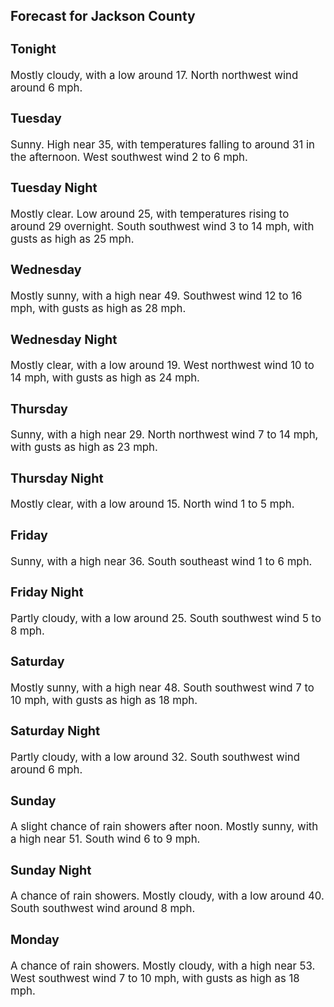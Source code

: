 <div>
   <h2>Forecast for Jackson County</h2>
   <p>
      <div style="font-size:120%">
         <h3>Tonight</h3>Mostly cloudy, with a low around 17. North northwest wind around 6 mph.<br></div>
   </p>
   <p>
      <div style="font-size:120%">
         <h3>Tuesday</h3>Sunny. High near 35, with temperatures falling to around 31 in the afternoon. West southwest wind 2 to 6 mph.<br></div>
   </p>
   <p>
      <div style="font-size:120%">
         <h3>Tuesday Night</h3>Mostly clear. Low around 25, with temperatures rising to around 29 overnight. South southwest wind 3 to 14 mph, with gusts
         as high as 25 mph.<br></div>
   </p>
   <p>
      <div style="font-size:120%">
         <h3>Wednesday</h3>Mostly sunny, with a high near 49. Southwest wind 12 to 16 mph, with gusts as high as 28 mph.<br></div>
   </p>
   <p>
      <div style="font-size:120%">
         <h3>Wednesday Night</h3>Mostly clear, with a low around 19. West northwest wind 10 to 14 mph, with gusts as high as 24 mph.<br></div>
   </p>
   <p>
      <div style="font-size:120%">
         <h3>Thursday</h3>Sunny, with a high near 29. North northwest wind 7 to 14 mph, with gusts as high as 23 mph.<br></div>
   </p>
   <p>
      <div style="font-size:120%">
         <h3>Thursday Night</h3>Mostly clear, with a low around 15. North wind 1 to 5 mph.<br></div>
   </p>
   <p>
      <div style="font-size:120%">
         <h3>Friday</h3>Sunny, with a high near 36. South southeast wind 1 to 6 mph.<br></div>
   </p>
   <p>
      <div style="font-size:120%">
         <h3>Friday Night</h3>Partly cloudy, with a low around 25. South southwest wind 5 to 8 mph.<br></div>
   </p>
   <p>
      <div style="font-size:120%">
         <h3>Saturday</h3>Mostly sunny, with a high near 48. South southwest wind 7 to 10 mph, with gusts as high as 18 mph.<br></div>
   </p>
   <p>
      <div style="font-size:120%">
         <h3>Saturday Night</h3>Partly cloudy, with a low around 32. South southwest wind around 6 mph.<br></div>
   </p>
   <p>
      <div style="font-size:120%">
         <h3>Sunday</h3>A slight chance of rain showers after noon. Mostly sunny, with a high near 51. South wind 6 to 9 mph.<br></div>
   </p>
   <p>
      <div style="font-size:120%">
         <h3>Sunday Night</h3>A chance of rain showers. Mostly cloudy, with a low around 40. South southwest wind around 8 mph.<br></div>
   </p>
   <p>
      <div style="font-size:120%">
         <h3>Monday</h3>A chance of rain showers. Mostly cloudy, with a high near 53. West southwest wind 7 to 10 mph, with gusts as high as 18 mph.<br></div>
   </p>
</div>